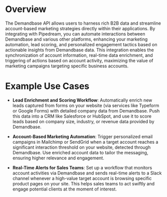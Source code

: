 # Overview

The Demandbase API allows users to harness rich B2B data and streamline account-based marketing strategies directly within their applications. By integrating with Pipedream, you can automate interactions between Demandbase and various other platforms, enhancing your marketing automation, lead scoring, and personalized engagement tactics based on actionable insights from Demandbase data. This integration enables the synchronization of account information, real-time data enrichment, and triggering of actions based on account activity, maximizing the value of marketing campaigns targeting specific business accounts.

# Example Use Cases

- **Lead Enrichment and Scoring Workflow**: Automatically enrich new leads captured from forms on your website (via services like Typeform or Google Forms) with detailed company data from Demandbase. Push this data into a CRM like Salesforce or HubSpot, and use it to score leads based on company size, industry, or revenue data provided by Demandbase.

- **Account-Based Marketing Automation**: Trigger personalized email campaigns in Mailchimp or SendGrid when a target account reaches a significant interaction threshold on your website, detected through Demandbase. Use enriched account data to tailor the messaging, ensuring higher relevance and engagement.

- **Real-Time Alerts for Sales Teams**: Set up a workflow that monitors account activities via Demandbase and sends real-time alerts to a Slack channel whenever a high-value target account is browsing specific product pages on your site. This helps sales teams to act swiftly and engage potential clients at the moment of interest.
